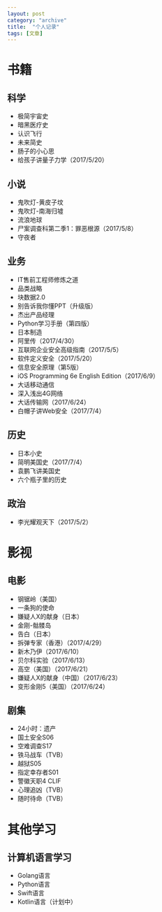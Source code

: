 ```yaml
---
layout: post
category: "archive"
title:  "个人记录"
tags: [文章]
---
```


# 书籍

## 科学

* 极简宇宙史
* 暗黑医疗史
* 认识飞行
* 未来简史
* 肠子的小心思
* 给孩子讲量子力学（2017/5/20）





## 小说

* 鬼吹灯-黄皮子坟
* 鬼吹灯-南海归墟
* 流浪地球
* 尸案调查科第二季1：罪恶根源（2017/5/8）
* 守夜者





## 业务

* IT售前工程师修炼之道
* 品类战略
* 块数据2.0
* 别告诉我你懂PPT（升级版）
* 杰出产品经理
* Python学习手册（第四版）
* 日本制造
* 阿里传（2017/4/30）
* 互联网企业安全高级指南（2017/5/5）
* 软件定义安全（2017/5/20）
* 信息安全原理（第5版）
* iOS Programming 6e English Edition（2017/6/9）
* 大话移动通信
* 深入浅出4G网络
* 大话传输网（2017/6/24）
* 白帽子讲Web安全（2017/7/4）




## 历史

* 日本小史
* 简明美国史（2017/7/4）
* 袁鹏飞讲美国史
* 六个瓶子里的历史




## 政治

* 李光耀观天下（2017/5/2）




# 影视

## 电影

* 钢锯岭（美国）
* 一条狗的使命
* 嫌疑人X的献身（日本）
* 金刚-骷髅岛
* 告白（日本）
* 拆弹专家（香港）（2017/4/29）
* 新木乃伊（2017/6/10）
* 贝尔科实验（2017/6/13）
* 高空（美国）（2017/6/21）
* 嫌疑人X的献身（中国）（2017/6/23）
* 变形金刚5（美国）（2017/6/24）





## 剧集

* 24小时：遗产
* 国土安全S06
* 空难调查S17
* 铁马战车（TVB）
* 越狱S05
* 指定幸存者S01
* 警徽天职4 CLIF
* 心理追凶（TVB）
* 随时待命（TVB）








# 其他学习

## 计算机语言学习

* Golang语言
* Python语言
* Swift语言
* Kotlin语言（计划中）




